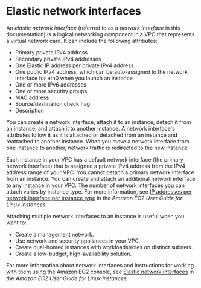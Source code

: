 # Elastic network interfaces<a name="VPC_ElasticNetworkInterfaces"></a>

An *elastic network interface* \(referred to as a *network interface* in this documentation\) is a logical networking component in a VPC that represents a virtual network card\. It can include the following attributes:
+ Primary private IPv4 address
+ Secondary private IPv4 addresses
+ One Elastic IP address per private IPv4 address
+ One public IPv4 address, which can be auto\-assigned to the network interface for eth0 when you launch an instance
+ One or more IPv6 addresses
+ One or more security groups
+ MAC address
+ Source/destination check flag
+ Description

You can create a network interface, attach it to an instance, detach it from an instance, and attach it to another instance\. A network interface's attributes follow it as it is attached or detached from an instance and reattached to another instance\. When you move a network interface from one instance to another, network traffic is redirected to the new instance\.

Each instance in your VPC has a default network interface \(the primary network interface\) that is assigned a private IPv4 address from the IPv4 address range of your VPC\. You cannot detach a primary network interface from an instance\. You can create and attach an additional network interface to any instance in your VPC\. The number of network interfaces you can attach varies by instance type\. For more information, see [IP addresses per network interface per instance type](https://docs.aws.amazon.com/AWSEC2/latest/UserGuide/using-eni.html#AvailableIpPerENI) in the *Amazon EC2 User Guide for Linux Instances*\.

Attaching multiple network interfaces to an instance is useful when you want to:
+ Create a management network\.
+ Use network and security appliances in your VPC\.
+ Create dual\-homed instances with workloads/roles on distinct subnets\.
+ Create a low\-budget, high\-availability solution\.

For more information about network interfaces and instructions for working with them using the Amazon EC2 console, see [Elastic network interfaces](https://docs.aws.amazon.com/AWSEC2/latest/UserGuide/using-eni.html) in the *Amazon EC2 User Guide for Linux Instances*\.